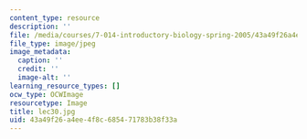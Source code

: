 ```yaml
---
content_type: resource
description: ''
file: /media/courses/7-014-introductory-biology-spring-2005/43a49f26a4ee4f8c685471783b38f33a_lec30.jpg
file_type: image/jpeg
image_metadata:
  caption: ''
  credit: ''
  image-alt: ''
learning_resource_types: []
ocw_type: OCWImage
resourcetype: Image
title: lec30.jpg
uid: 43a49f26-a4ee-4f8c-6854-71783b38f33a
---
```

